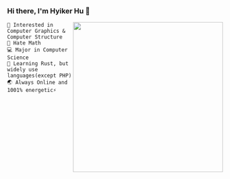 ### Hi there, I'm Hyiker Hu 👋


<img align="right" src="https://github-readme-stats.vercel.app/api/top-langs/?username=Hyiker&layout=compact" width='350"' />

```
🚀 Interested in Computer Graphics & Computer Structure
🖤 Hate Math
💻 Major in Computer Science
🦀 Learning Rust, but widely use languages(except PHP)
🌏 Always Online and 1001% energetic⚡
```
